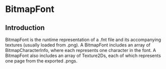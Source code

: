 # BitmapFont

## Introduction

BitmapFont is the runtime representation of a .fnt file and its accompanying textures (usually loaded from .png). A BitmapFont includes an array of BitmapCharacterInfo, where each represents one character in the font. A BitmapFont also includes an array of Texture2Ds, each of which represents one page from the exported .pngs.

